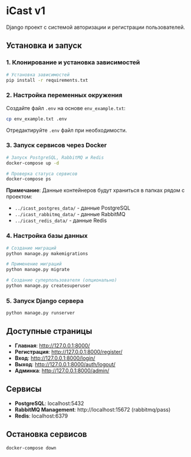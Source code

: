# iCast v1

Django проект с системой авторизации и регистрации пользователей.

## Установка и запуск

### 1. Клонирование и установка зависимостей

```bash
# Установка зависимостей
pip install -r requirements.txt
```

### 2. Настройка переменных окружения

Создайте файл `.env` на основе `env_example.txt`:

```bash
cp env_example.txt .env
```

Отредактируйте `.env` файл при необходимости.

### 3. Запуск сервисов через Docker

```bash
# Запуск PostgreSQL, RabbitMQ и Redis
docker-compose up -d

# Проверка статуса сервисов
docker-compose ps
```

**Примечание**: Данные контейнеров будут храниться в папках рядом с проектом:
- `../icast_postgres_data/` - данные PostgreSQL
- `../icast_rabbitmq_data/` - данные RabbitMQ  
- `../icast_redis_data/` - данные Redis

### 4. Настройка базы данных

```bash
# Создание миграций
python manage.py makemigrations

# Применение миграций
python manage.py migrate

# Создание суперпользователя (опционально)
python manage.py createsuperuser
```

### 5. Запуск Django сервера

```bash
python manage.py runserver
```

## Доступные страницы

- **Главная**: http://127.0.0.1:8000/
- **Регистрация**: http://127.0.0.1:8000/register/
- **Вход**: http://127.0.0.1:8000/login/
- **Выход**: http://127.0.0.1:8000/auth/logout/
- **Админка**: http://127.0.0.1:8000/admin/

## Сервисы

- **PostgreSQL**: localhost:5432
- **RabbitMQ Management**: http://localhost:15672 (rabbitmq/pass)
- **Redis**: localhost:6379

## Остановка сервисов

```bash
docker-compose down
```